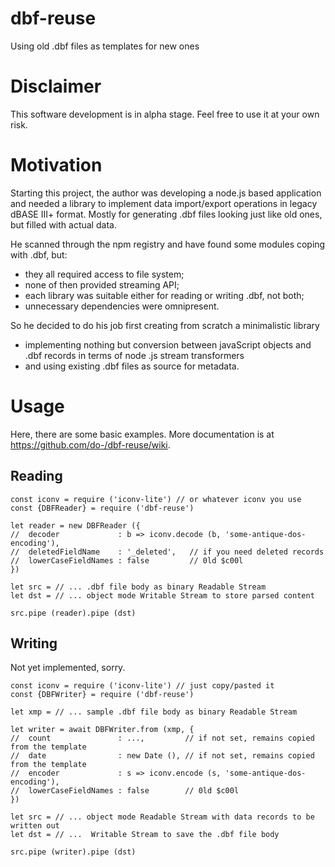 # dbf-reuse
Using old .dbf files as templates for new ones

# Disclaimer
This software development is in alpha stage. Feel free to use it at your own risk.

# Motivation
Starting this project, the author was developing a node.js based application and needed a library to implement data import/export operations in legacy dBASE III+ format. Mostly for generating .dbf files looking just like old ones, but filled with actual data.

He scanned through the npm registry and have found some modules coping with .dbf, but:
* they all required access to file system;
* none of then provided streaming API;
* each library was suitable either for reading or writing .dbf, not both;
* unnecessary dependencies were omnipresent.

So he decided to do his job first creating from scratch a minimalistic library 
* implementing nothing but conversion between javaScript objects and .dbf records in terms of node .js stream transformers
* and using existing .dbf files as source for metadata.

# Usage

Here, there are some basic examples. More documentation is at https://github.com/do-/dbf-reuse/wiki.

## Reading

```
const iconv = require ('iconv-lite') // or whatever iconv you use
const {DBFReader} = require ('dbf-reuse')

let reader = new DBFReader ({
//  decoder             : b => iconv.decode (b, 'some-antique-dos-encoding'),
//  deletedFieldName    : '_deleted',   // if you need deleted records
//  lowerCaseFieldNames : false         // 0ld $c00l
})

let src = // ... .dbf file body as binary Readable Stream
let dst = // ... object mode Writable Stream to store parsed content

src.pipe (reader).pipe (dst)

```

## Writing

Not yet implemented, sorry.

```
const iconv = require ('iconv-lite') // just copy/pasted it
const {DBFWriter} = require ('dbf-reuse')

let xmp = // ... sample .dbf file body as binary Readable Stream

let writer = await DBFWriter.from (xmp, {
//  count               : ...,         // if not set, remains copied from the template
//  date                : new Date (), // if not set, remains copied from the template
//  encoder             : s => iconv.encode (s, 'some-antique-dos-encoding'),
//  lowerCaseFieldNames : false        // 0ld $c00l
})

let src = // ... object mode Readable Stream with data records to be written out
let dst = // ...  Writable Stream to save the .dbf file body

src.pipe (writer).pipe (dst)
```
